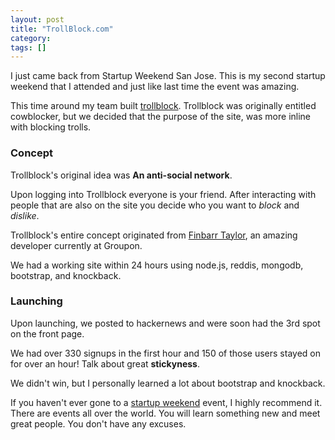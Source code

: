 ```yaml
---
layout: post
title: "TrollBlock.com"
category: 
tags: []
---
```

I just came back from Startup Weekend San Jose. This is my second startup weekend that I attended and just like last time the event was amazing.

This time around my team built [trollblock](http://trollblock.com). Trollblock was originally entitled cowblocker, but we decided that the purpose of the site, was more inline with blocking trolls.

### Concept
Trollblock's original idea was **An anti-social network**. 

Upon logging into Trollblock everyone is your friend. After interacting with people that are also on the site you decide who you want to *block* and *dislike*.

Trollblock's entire concept originated from [Finbarr Taylor](http://finbarrtaylor.com/), an amazing developer currently at Groupon.

We had a working site within 24 hours using node.js, reddis, mongodb, bootstrap, and knockback.

### Launching
Upon launching, we posted to hackernews and were soon had the 3rd spot on the front page.

We had over 330 signups in the first hour and 150 of those users stayed on for over an hour! Talk about great **stickyness**.

We didn't win, but I personally learned a lot about bootstrap and knockback.

If you haven't ever gone to a [startup weekend](http://startupweekend.com) event, I highly recommend it. There are events all over the world. You will learn something new and meet great people. You don't have any excuses.
